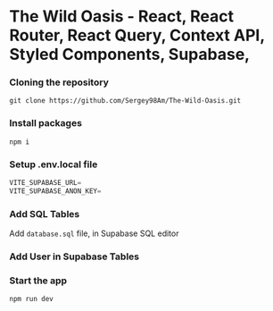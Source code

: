 # The Wild Oasis - React, React Router, React Query, Context API, Styled Components, Supabase,

### Cloning the repository

```shell
git clone https://github.com/Sergey98Am/The-Wild-Oasis.git
```

### Install packages

```shell
npm i
```

### Setup .env.local file

```js
VITE_SUPABASE_URL=
VITE_SUPABASE_ANON_KEY=
```

### Add SQL Tables

Add `database.sql` file, in Supabase SQL editor

### Add User in Supabase Tables

### Start the app

```shell
npm run dev
```
